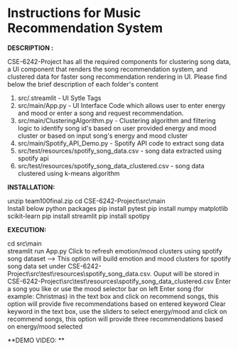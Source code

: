 # Instructions for Music Recommendation System

**DESCRIPTION :**

CSE-6242-Project has all the required components for clustering song data, a UI component that renders the song recommendation system, and clustered data for faster song recommendation rendering in UI. Please find below the brief description of each folder's content
1. src/.streamlit - UI Sytle Tags
2. src/main/App.py - UI Interface Code which allows user to enter energy and mood or enter a song and request recommendation. 
3. src/main/ClusteringAlgorithm.py - Clustering algorithm and filtering logic to identify song id's based on user provided energy and mood    cluster or based on input song's energy and mood cluster
4. src/main/Spotify_API_Demo.py - Spotify API code to extract song data
5. src/test/resources/spotify_song_data.csv - song data extracted using spotify api
6. src/test/resources/spotify_song_data_clustered.csv - song data clustered using k-means algorithm

**INSTALLATION:**

unzip team100final.zip
cd CSE-6242-Project\src\main\
Install below python packages
pip install pytest
pip install numpy matplotlib scikit-learn
pip install streamlit
pip install spotipy

**EXECUTION:**

cd src\main\
streamlit run App.py
Click to refresh emotion/mood clusters using spotify song dataset --> This option will build emotion and mood clusters for spotify song data set under CSE-6242-Project\src\test\resources\spotify_song_data.csv. Ouput will be stored in CSE-6242-Project\src\test\resources\spotify_song_data_clustered.csv
Enter a song you like or use the mood selector bar on left
Enter song (for example: Christmas) in the text box and click on recommend songs, this option will provide five recommendations based on entered keyword
Clear keyword in the text box, use the sliders to select energy/mood and click on recommend songs, this option will provide three recommendations based on energy/mood selected

**DEMO VIDEO: **

